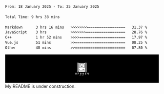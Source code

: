 <!--START_SECTION:waka-->

```txt
From: 18 January 2025 - To: 25 January 2025

Total Time: 9 hrs 38 mins

Markdown      3 hrs 16 mins   >>>>>>>>=================   31.37 %
JavaScript    3 hrs           >>>>>>>==================   28.76 %
C++           1 hr 52 mins    >>>>=====================   17.97 %
Vue.js        51 mins         >>=======================   08.25 %
Other         48 mins         >>=======================   07.80 %
```

<!--END_SECTION:waka-->

<img src="https://raw.githubusercontent.com/n3xta/image-hosting/main/img/202411032331174.png"/>
My README is under construction. 
